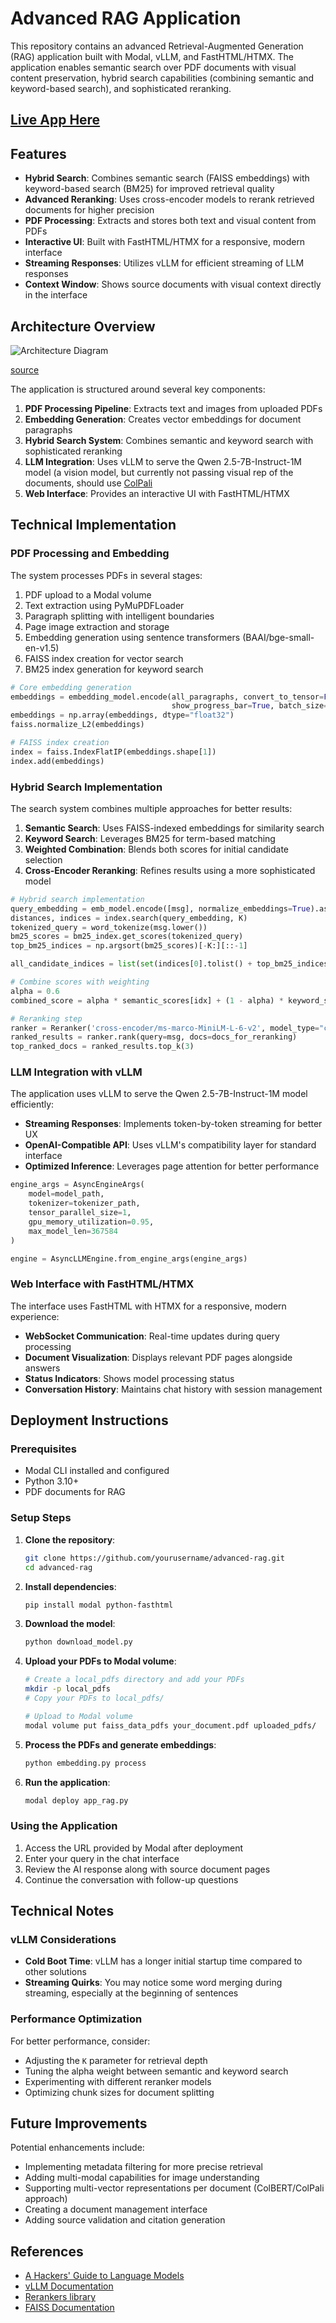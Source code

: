 # Advanced RAG Application

This repository contains an advanced Retrieval-Augmented Generation (RAG) application built with Modal, vLLM, and FastHTML/HTMX. The application enables semantic search over PDF documents with visual content preservation, hybrid search capabilities (combining semantic and keyword-based search), and sophisticated reranking.

## [Live App Here](https://c123ian--rag-serve-fasthtml.modal.run/)


## Features

- **Hybrid Search**: Combines semantic search (FAISS embeddings) with keyword-based search (BM25) for improved retrieval quality
- **Advanced Reranking**: Uses cross-encoder models to rerank retrieved documents for higher precision
- **PDF Processing**: Extracts and stores both text and visual content from PDFs
- **Interactive UI**: Built with FastHTML/HTMX for a responsive, modern interface
- **Streaming Responses**: Utilizes vLLM for efficient streaming of LLM responses
- **Context Window**: Shows source documents with visual context directly in the interface

## Architecture Overview

![Architecture Diagram](https://github.com/user-attachments/assets/233af5c6-5e30-4f29-89e8-a7c891c4da8a)

[source](https://parlance-labs.com/education/rag/ben.html)

The application is structured around several key components:

1. **PDF Processing Pipeline**: Extracts text and images from uploaded PDFs
2. **Embedding Generation**: Creates vector embeddings for document paragraphs
3. **Hybrid Search System**: Combines semantic and keyword search with sophisticated reranking
4. **LLM Integration**: Uses vLLM to serve the Qwen 2.5-7B-Instruct-1M model (a vision model, but currently not passing visual rep of the documents, should use [ColPali](https://huggingface.co/blog/manu/colpali)
5. **Web Interface**: Provides an interactive UI with FastHTML/HTMX

## Technical Implementation

### PDF Processing and Embedding

The system processes PDFs in several stages:

1. PDF upload to a Modal volume
2. Text extraction using PyMuPDFLoader
3. Paragraph splitting with intelligent boundaries
4. Page image extraction and storage
5. Embedding generation using sentence transformers (BAAI/bge-small-en-v1.5)
6. FAISS index creation for vector search
7. BM25 index generation for keyword search

```python
# Core embedding generation
embeddings = embedding_model.encode(all_paragraphs, convert_to_tensor=False, 
                                    show_progress_bar=True, batch_size=32)
embeddings = np.array(embeddings, dtype="float32")
faiss.normalize_L2(embeddings)

# FAISS index creation
index = faiss.IndexFlatIP(embeddings.shape[1])
index.add(embeddings)
```

### Hybrid Search Implementation

The search system combines multiple approaches for better results:

1. **Semantic Search**: Uses FAISS-indexed embeddings for similarity search
2. **Keyword Search**: Leverages BM25 for term-based matching
3. **Weighted Combination**: Blends both scores for initial candidate selection
4. **Cross-Encoder Reranking**: Refines results using a more sophisticated model

```python
# Hybrid search implementation
query_embedding = emb_model.encode([msg], normalize_embeddings=True).astype('float32')
distances, indices = index.search(query_embedding, K)
tokenized_query = word_tokenize(msg.lower())
bm25_scores = bm25_index.get_scores(tokenized_query)
top_bm25_indices = np.argsort(bm25_scores)[-K:][::-1]

all_candidate_indices = list(set(indices[0].tolist() + top_bm25_indices.tolist()))

# Combine scores with weighting
alpha = 0.6
combined_score = alpha * semantic_scores[idx] + (1 - alpha) * keyword_scores[idx]

# Reranking step
ranker = Reranker('cross-encoder/ms-marco-MiniLM-L-6-v2', model_type="cross-encoder", verbose=0)
ranked_results = ranker.rank(query=msg, docs=docs_for_reranking)
top_ranked_docs = ranked_results.top_k(3)
```

### LLM Integration with vLLM

The application uses vLLM to serve the Qwen 2.5-7B-Instruct-1M model efficiently:

- **Streaming Responses**: Implements token-by-token streaming for better UX
- **OpenAI-Compatible API**: Uses vLLM's compatibility layer for standard interface
- **Optimized Inference**: Leverages page attention for better performance

```python
engine_args = AsyncEngineArgs(
    model=model_path,
    tokenizer=tokenizer_path,
    tensor_parallel_size=1,
    gpu_memory_utilization=0.95,
    max_model_len=367584
)

engine = AsyncLLMEngine.from_engine_args(engine_args)
```

### Web Interface with FastHTML/HTMX

The interface uses FastHTML with HTMX for a responsive, modern experience:

- **WebSocket Communication**: Real-time updates during query processing
- **Document Visualization**: Displays relevant PDF pages alongside answers
- **Status Indicators**: Shows model processing status
- **Conversation History**: Maintains chat history with session management

## Deployment Instructions

### Prerequisites

- Modal CLI installed and configured
- Python 3.10+
- PDF documents for RAG

### Setup Steps

1. **Clone the repository**:
   ```bash
   git clone https://github.com/yourusername/advanced-rag.git
   cd advanced-rag
   ```

2. **Install dependencies**:
   ```bash
   pip install modal python-fasthtml
   ```

3. **Download the model**:
   ```bash
   python download_model.py
   ```

4. **Upload your PDFs to Modal volume**:
   ```bash
   # Create a local_pdfs directory and add your PDFs
   mkdir -p local_pdfs
   # Copy your PDFs to local_pdfs/
   
   # Upload to Modal volume
   modal volume put faiss_data_pdfs your_document.pdf uploaded_pdfs/
   ```

5. **Process the PDFs and generate embeddings**:
   ```bash
   python embedding.py process
   ```

6. **Run the application**:
   ```bash
   modal deploy app_rag.py
   ```

### Using the Application

1. Access the URL provided by Modal after deployment
2. Enter your query in the chat interface
3. Review the AI response along with source document pages
4. Continue the conversation with follow-up questions

## Technical Notes

### vLLM Considerations

- **Cold Boot Time**: vLLM has a longer initial startup time compared to other solutions
- **Streaming Quirks**: You may notice some word merging during streaming, especially at the beginning of sentences

### Performance Optimization

For better performance, consider:

- Adjusting the `K` parameter for retrieval depth
- Tuning the alpha weight between semantic and keyword search
- Experimenting with different reranker models
- Optimizing chunk sizes for document splitting

## Future Improvements

Potential enhancements include:

- Implementing metadata filtering for more precise retrieval
- Adding multi-modal capabilities for image understanding
- Supporting multi-vector representations per document (ColBERT/ColPali approach)  
- Creating a document management interface
- Adding source validation and citation generation

## References

- [A Hackers' Guide to Language Models](https://www.youtube.com/watch?v=jkrNMKz9pWU)
- [vLLM Documentation](https://docs.vllm.ai/)
- [Rerankers library](https://github.com/AnswerDotAI/rerankers)
- [FAISS Documentation](https://faiss.ai/)
